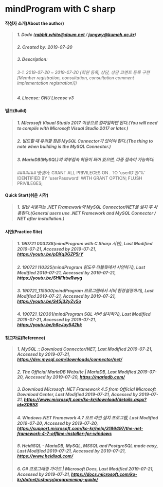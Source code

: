 # mindProgram with C sharp
#### 작성자 소개(About the author)
> ##### 1. Dodo (rabbit.white@daum.net / jungwy@kumoh.ac.kr)
> ##### 2. Created by: 2019-07-20
> ##### 3. Description: 
> ###### 3-1. 2019-07-20 ~ 2019-07-20 (회원 등록, 상담, 상담 코멘트 등록 구현[Member registration, consultation, consultation comment implementation registration)])
> ##### 4. License: GNU License v3

#### 빌드(Build)
> ##### 1. Microsoft Visual Studio 2017 이상으로 컴파일하면 된다.(You will need to compile with Microsoft Visual Studio 2017 or later.)
> ##### 2. 빌드할 때 유의할 점은 MySQL Connector가 있어야 한다.(The thing to note when building is the MySQL Connector.)
> ##### 3. MariaDB(MySQL)의 외부접속 허용이 되어 있으면, 다중 접속이 가능하다.
> ####### 명령어: GRANT ALL PRIVILEGES ON *.* TO 'userID'@'%' IDENTIFIED BY 'userPassword' WITH GRANT OPTION;
FLUSH PRIVILEGES;

#### Quick Start(쉬운 시작)
> ##### 1. 일반 사용자는 .NET Framework와 MySQL Connector/NET을 설치 후 사용한다.(General users use .NET Framework and MySQL Connector / NET after installation.)

#### 시연(Practice Site)
> ##### 1. 190721 003238(mindProgram with C Sharp 시연), Last Modified 2019-07-21, Accessed by 2019-07-21, https://youtu.be/pDXq3GZP5rY
> ##### 2. 190721 110325(mindProgram 윈도우 타블릿에서 시연하기), Last Modified 2019-07-21, Accessed by 2019-07-21, https://youtu.be/SHIFhtwRwyg
> ##### 3. 190721_115500(mindProgram 프로그램에서 서버 환경설정하기), Last Modified 2019-07-21, Accessed by 2019-07-21, https://youtu.be/S45j32yZv5o
> ##### 4. 190721_120301(mindProgram SQL 서버 설치하기), Last Modified 2019-07-21, Accessed by 2019-07-21, https://youtu.be/h6eJuy542bk


#### 참고자료(Reference)
> ##### 1. MySQL :: Download Connector/NET, Last Modified 2019-07-21, Accessed by 2019-07-21, https://dev.mysql.com/downloads/connector/net/
> ##### 2. The Official MariaDB Website | MariaDB, Last Modified 2019-07-20, Accessed by 2019-07-20, https://mariadb.com/
> ##### 3. Download Microsoft .NET Framework 4.5 from Official Microsoft Download Center, Last Modified 2019-07-21, Accessed by 2019-07-21, https://www.microsoft.com/ko-kr/download/details.aspx?id=30653
> ##### 4. Windows.NET Framework 4.7 오프 라인 설치 프로그램, Last Modified 2019-07-20, Accessed by 2019-07-20, https://support.microsoft.com/ko-kr/help/3186497/the-net-framework-4-7-offline-installer-for-windows
> ##### 5. HeidiSQL - MariaDB, MySQL, MSSQL and PostgreSQL made easy, Last Modified 2019-07-21, Accessed by 2019-07-21, https://www.heidisql.com/
> ##### 6. C# 프로그래밍 가이드 | Microsoft Docs, Last Modified 2019-07-21, Accessed by 2019-07-21, https://docs.microsoft.com/ko-kr/dotnet/csharp/programming-guide/
